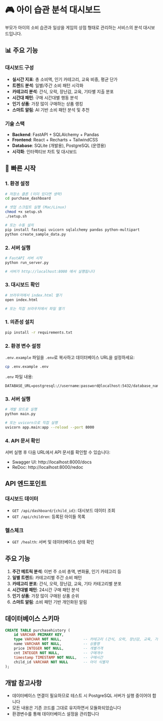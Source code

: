 # 🎮 아이 습관 분석 대시보드

부모가 아이의 소비 습관과 일상을 게임의 상점 형태로 관리하는 서비스의 분석 대시보드입니다.

## 📊 주요 기능

### 대시보드 구성
- **실시간 지표**: 총 소비액, 인기 카테고리, 교육 비중, 평균 단가
- **트렌드 분석**: 일별/주간 소비 패턴 시각화
- **카테고리 분석**: 간식, 오락, 장난감, 교육, 기타별 지출 분포
- **시간대 패턴**: 구매 시간대별 행동 분석
- **인기 상품**: 가장 많이 구매하는 상품 랭킹
- **스마트 알림**: AI 기반 소비 패턴 분석 및 추천

### 기술 스택
- **Backend**: FastAPI + SQLAlchemy + Pandas
- **Frontend**: React + Recharts + TailwindCSS
- **Database**: SQLite (개발용), PostgreSQL (운영용)
- **시각화**: 인터랙티브 차트 및 대시보드

## 🚀 빠른 시작

### 1. 환경 설정
```bash
# 저장소 클론 (이미 있다면 생략)
cd purchase_dashboard

# 셋업 스크립트 실행 (Mac/Linux)
chmod +x setup.sh
./setup.sh

# 또는 수동 설치
pip install fastapi uvicorn sqlalchemy pandas python-multipart
python create_sample_data.py
```

### 2. 서버 실행
```bash
# FastAPI 서버 시작
python run_server.py

# 서버가 http://localhost:8000 에서 실행됩니다
```

### 3. 대시보드 확인
```bash
# 브라우저에서 index.html 열기
open index.html

# 또는 직접 브라우저에서 파일 열기
```

### 1. 의존성 설치

```bash
pip install -r requirements.txt
```

### 2. 환경 변수 설정

`.env.example` 파일을 `.env`로 복사하고 데이터베이스 URL을 설정하세요:

```bash
cp .env.example .env
```

`.env` 파일 내용:
```
DATABASE_URL=postgresql://username:password@localhost:5432/database_name
```

### 3. 서버 실행

```bash
# 개발 모드로 실행
python main.py

# 또는 uvicorn으로 직접 실행
uvicorn app.main:app --reload --port 8000
```

### 4. API 문서 확인

서버 실행 후 다음 URL에서 API 문서를 확인할 수 있습니다:
- Swagger UI: http://localhost:8000/docs
- ReDoc: http://localhost:8000/redoc

## API 엔드포인트

### 대시보드 데이터
- `GET /api/dashboard/{child_id}`: 대시보드 데이터 조회
- `GET /api/children`: 등록된 아이들 목록

### 헬스체크
- `GET /health`: 서버 및 데이터베이스 상태 확인

## 주요 기능

1. **주간 메트릭 분석**: 이번 주 소비 총액, 변화율, 인기 카테고리 등
2. **일별 트렌드**: 카테고리별 주간 소비 패턴
3. **카테고리 분포**: 간식, 오락, 장난감, 교육, 기타 카테고리별 분포
4. **시간대별 패턴**: 24시간 구매 패턴 분석
5. **인기 상품**: 가장 많이 구매된 상품 순위
6. **스마트 알림**: 소비 패턴 기반 개인화된 알림

## 데이터베이스 스키마

```sql
CREATE TABLE purchasehistory (
    id VARCHAR PRIMARY KEY,
    type VARCHAR NOT NULL,          -- 카테고리 (간식, 오락, 장난감, 교육, 기타)
    name VARCHAR NOT NULL,          -- 상품명
    price INTEGER NOT NULL,         -- 개별가격
    cnt INTEGER NOT NULL,           -- 구매개수
    timestamp TIMESTAMP NOT NULL,   -- 구매시간
    child_id VARCHAR NOT NULL       -- 아이 식별자
);
```

## 개발 참고사항

- 데이터베이스 연결이 필요하므로 테스트 시 PostgreSQL 서버가 실행 중이어야 합니다
- 모든 내용은 기존 코드를 그대로 유지하면서 모듈화되었습니다
- 환경변수를 통해 데이터베이스 설정을 관리합니다
